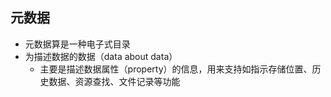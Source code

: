 
## 元数据
- 元数据算是一种电子式目录
- 为描述数据的数据（data about data）
  - 主要是描述数据属性（property）的信息，用来支持如指示存储位置、历史数据、资源查找、文件记录等功能
